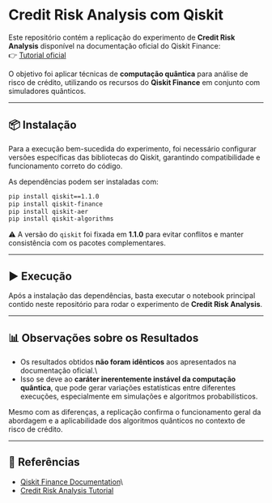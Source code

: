 # Credit Risk Analysis com Qiskit

Este repositório contém a replicação do experimento de **Credit Risk
Analysis** disponível na documentação oficial do Qiskit Finance:\
👉 [Tutorial
oficial](https://qiskit-community.github.io/qiskit-finance/tutorials/09_credit_risk_analysis.html)

O objetivo foi aplicar técnicas de **computação quântica** para análise
de risco de crédito, utilizando os recursos do **Qiskit Finance** em
conjunto com simuladores quânticos.

------------------------------------------------------------------------

## 📦 Instalação

Para a execução bem-sucedida do experimento, foi necessário configurar
versões específicas das bibliotecas do Qiskit, garantindo
compatibilidade e funcionamento correto do código.

As dependências podem ser instaladas com:

``` bash
pip install qiskit==1.1.0
pip install qiskit-finance
pip install qiskit-aer
pip install qiskit-algorithms
```

⚠️ A versão do `qiskit` foi fixada em **1.1.0** para evitar conflitos e
manter consistência com os pacotes complementares.

------------------------------------------------------------------------

## ▶️ Execução

Após a instalação das dependências, basta executar o notebook principal
contido neste repositório para rodar o experimento de **Credit Risk
Analysis**.

------------------------------------------------------------------------

## 📊 Observações sobre os Resultados

-   Os resultados obtidos **não foram idênticos** aos apresentados na
    documentação oficial.\
-   Isso se deve ao **caráter inerentemente instável da computação
    quântica**, que pode gerar variações estatísticas entre diferentes
    execuções, especialmente em simulações e algoritmos probabilísticos.

Mesmo com as diferenças, a replicação confirma o funcionamento geral da
abordagem e a aplicabilidade dos algoritmos quânticos no contexto de
risco de crédito.

------------------------------------------------------------------------

## 🔗 Referências

-   [Qiskit Finance
    Documentation](https://qiskit-community.github.io/qiskit-finance/)\
-   [Credit Risk Analysis
    Tutorial](https://qiskit-community.github.io/qiskit-finance/tutorials/09_credit_risk_analysis.html)

